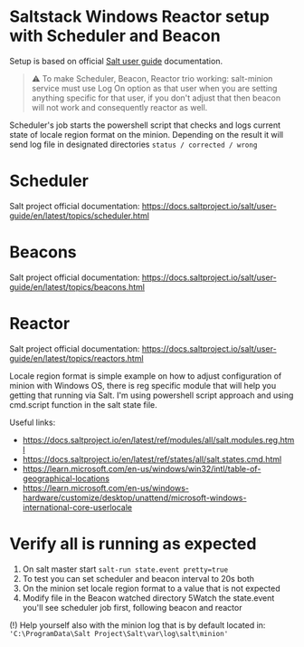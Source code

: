 # Saltstack Windows Reactor setup with Scheduler and Beacon

Setup is based on official [Salt user guide](https://docs.saltproject.io/salt/user-guide/en/latest/index.html) documentation.

> :warning: To make Scheduler, Beacon, Reactor trio working: salt-minion service must use Log On option as that user when you are setting anything specific for that user, if you don't adjust that then beacon will not work and consequently reactor as well.
 
Scheduler's job starts the powershell script that checks and logs current state of locale region format on the minion. Depending on the result it will send log file in designated directories `status / corrected / wrong`

# Scheduler 
Salt project official documentation: https://docs.saltproject.io/salt/user-guide/en/latest/topics/scheduler.html

# Beacons 
Salt project official documentation: https://docs.saltproject.io/salt/user-guide/en/latest/topics/beacons.html

# Reactor
Salt project official documentation: https://docs.saltproject.io/salt/user-guide/en/latest/topics/reactors.html

Locale region format is simple example on how to adjust configuration of minion with Windows OS, there is reg specific module that will help you getting that running via Salt. I'm using powershell script approach and using cmd.script function in the salt state file.

Useful links:
- https://docs.saltproject.io/en/latest/ref/modules/all/salt.modules.reg.html
- https://docs.saltproject.io/en/latest/ref/states/all/salt.states.cmd.html
-  https://learn.microsoft.com/en-us/windows/win32/intl/table-of-geographical-locations
-  https://learn.microsoft.com/en-us/windows-hardware/customize/desktop/unattend/microsoft-windows-international-core-userlocale

# Verify all is running as expected
1. On salt master start `salt-run state.event pretty=true`
2. To test you can set scheduler and beacon interval to 20s both
3. On the minion set locale region format to a value that is not expected
4. Modify file in the Beacon watched directory
5Watch the state.event you'll see scheduler job first, following beacon and reactor

(!) Help yourself also with the minion log that is by default located in:
`'C:\ProgramData\Salt Project\Salt\var\log\salt\minion'`
